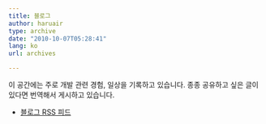 ```yaml
---
title: 블로그
author: haruair
type: archive
date: "2010-10-07T05:28:41"
lang: ko
url: archives

---
```


이 공간에는 주로 개발 관련 경험, 일상을 기록하고 있습니다. 종종 공유하고 싶은 글이 있다면 번역해서 게시하고 있습니다.

- [블로그 RSS 피드](https://edykim.com/ko/feed.xml)
